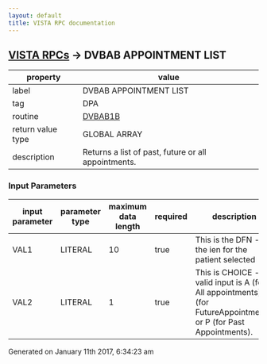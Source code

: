 ```yaml
---
layout: default
title: VISTA RPC documentation
---
```




## [VISTA RPCs](TableOfContent.md) &#8594; DVBAB APPOINTMENT LIST 

 property | value 
--- | --- 
 label | DVBAB APPOINTMENT LIST
 tag | DPA
 routine | [DVBAB1B](http://code.osehra.org/dox/Routine_DVBAB1B_source.html)
 return value type | GLOBAL ARRAY
 description | Returns a list of past, future or all appointments.

### Input Parameters

| input parameter | parameter type | maximum data length | required | description | 
| --- | --- | --- | --- | --- | 
| VAL1 | LITERAL | 10 | true | This is the DFN - the ien for the patient selected | 
| VAL2 | LITERAL | 1 | true | This is CHOICE - valid input is A (for All appointments), F (for FutureAppointments, or P (for Past Appointments). | 




Generated on January 11th 2017, 6:34:23 am